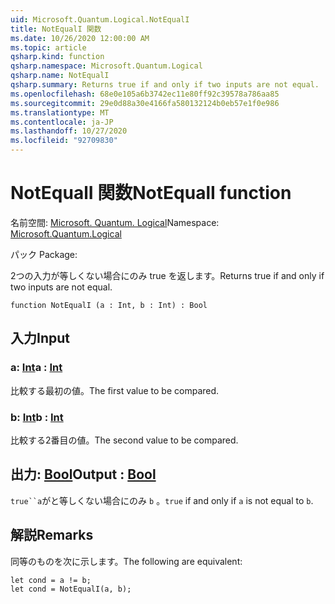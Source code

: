 ```yaml
---
uid: Microsoft.Quantum.Logical.NotEqualI
title: NotEqualI 関数
ms.date: 10/26/2020 12:00:00 AM
ms.topic: article
qsharp.kind: function
qsharp.namespace: Microsoft.Quantum.Logical
qsharp.name: NotEqualI
qsharp.summary: Returns true if and only if two inputs are not equal.
ms.openlocfilehash: 68e0e105a6b3742ec11e80ff92c39578a786aa85
ms.sourcegitcommit: 29e0d88a30e4166fa580132124b0eb57e1f0e986
ms.translationtype: MT
ms.contentlocale: ja-JP
ms.lasthandoff: 10/27/2020
ms.locfileid: "92709830"
---
```

# <a name="notequali-function"></a><span data-ttu-id="9c187-102">NotEqualI 関数</span><span class="sxs-lookup"><span data-stu-id="9c187-102">NotEqualI function</span></span>

<span data-ttu-id="9c187-103">名前空間: [Microsoft. Quantum. Logical](xref:Microsoft.Quantum.Logical)</span><span class="sxs-lookup"><span data-stu-id="9c187-103">Namespace: [Microsoft.Quantum.Logical](xref:Microsoft.Quantum.Logical)</span></span>

<span data-ttu-id="9c187-104">パック [](https://nuget.org/packages/)</span><span class="sxs-lookup"><span data-stu-id="9c187-104">Package: [](https://nuget.org/packages/)</span></span>


<span data-ttu-id="9c187-105">2つの入力が等しくない場合にのみ true を返します。</span><span class="sxs-lookup"><span data-stu-id="9c187-105">Returns true if and only if two inputs are not equal.</span></span>

```qsharp
function NotEqualI (a : Int, b : Int) : Bool
```


## <a name="input"></a><span data-ttu-id="9c187-106">入力</span><span class="sxs-lookup"><span data-stu-id="9c187-106">Input</span></span>

### <a name="a--int"></a><span data-ttu-id="9c187-107">a: [Int](xref:microsoft.quantum.lang-ref.int)</span><span class="sxs-lookup"><span data-stu-id="9c187-107">a : [Int](xref:microsoft.quantum.lang-ref.int)</span></span>

<span data-ttu-id="9c187-108">比較する最初の値。</span><span class="sxs-lookup"><span data-stu-id="9c187-108">The first value to be compared.</span></span>


### <a name="b--int"></a><span data-ttu-id="9c187-109">b: [Int](xref:microsoft.quantum.lang-ref.int)</span><span class="sxs-lookup"><span data-stu-id="9c187-109">b : [Int](xref:microsoft.quantum.lang-ref.int)</span></span>

<span data-ttu-id="9c187-110">比較する2番目の値。</span><span class="sxs-lookup"><span data-stu-id="9c187-110">The second value to be compared.</span></span>



## <a name="output--bool"></a><span data-ttu-id="9c187-111">出力: [Bool](xref:microsoft.quantum.lang-ref.bool)</span><span class="sxs-lookup"><span data-stu-id="9c187-111">Output : [Bool](xref:microsoft.quantum.lang-ref.bool)</span></span>

<span data-ttu-id="9c187-112">`true``a`がと等しくない場合にのみ `b` 。</span><span class="sxs-lookup"><span data-stu-id="9c187-112">`true` if and only if `a` is not equal to `b`.</span></span>

## <a name="remarks"></a><span data-ttu-id="9c187-113">解説</span><span class="sxs-lookup"><span data-stu-id="9c187-113">Remarks</span></span>

<span data-ttu-id="9c187-114">同等のものを次に示します。</span><span class="sxs-lookup"><span data-stu-id="9c187-114">The following are equivalent:</span></span>

```Q#
let cond = a != b;
let cond = NotEqualI(a, b);
```